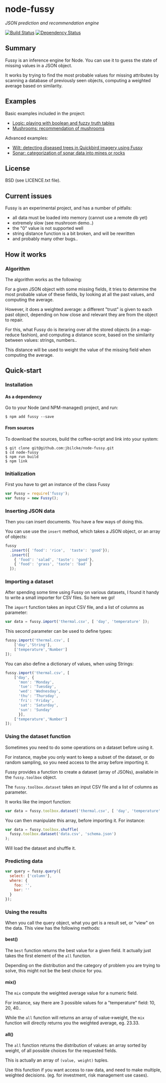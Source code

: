# node-fussy

*JSON prediction and recommendation engine*

[![Build Status](https://secure.travis-ci.org/jbilcke/node-fussy.png)](http://travis-ci.org/jbilcke/node-fussy)
[![Dependency Status](https://gemnasium.com/jbilcke/node-fussy.png)](https://gemnasium.com/jbilcke/node-fussy)

## Summary

Fussy is an inference engine for Node. You can use it to guess the state of missing values in a JSON object.

It works by trying to find the most probable values for missing attributes by scanning a database of previously seen objects, computing a weighted average based on similarity.


## Examples

Basic examples included in the project:

- [Logic: playing with boolean and fuzzy truth tables](https://github.com/jbilcke/node-fussy/blob/master/examples/logic)
- [Mushrooms: recommendation of mushrooms](https://github.com/jbilcke/node-fussy/blob/master/examples/mushrooms)

Advanced examples:

- [Wilt: detecting diseased trees in Quickbird imagery using Fussy](https://github.com/jbilcke/node-fussy-examples/blob/master/wilt)
- [Sonar: categorization of sonar data into mines or rocks](https://github.com/jbilcke/node-fussy-examples/blob/master/sonar)


## License

BSD (see LICENCE.txt file).

## Current issues

Fussy is an experimental project, and has a number of pitfalls:


 - all data must be loaded into memory (cannot use a remote db yet)
 - extremely slow (see mushroom demo..)
 - the "0" value is not supported well
 - string distance function is a bit broken, and will be rewritten
 - and probably many other bugs..


## How it works

### Algorithm

The algorithm works as the following:

For a given JSON object with some missing fields, it tries to determine the most probable value of these fields, by looking at all the past values, and computing the average.

However, it does a weighted average: a different "trust" is given to each past object, depending on how close and relevant they are from the object to repair.

For this, what Fussy do is iteraring over all the stored objects (in a map-reduce fashion), and computing a distance score, based on the similarity between values: strings, numbers..

This distance will be used to weight the value of the missing field when computing the average.



## Quick-start

### Installation

#### As a dependency

Go to your Node (and NPM-managed) project, and run:

    $ npm add fussy --save

#### From sources

To download the sources, build the coffee-script and link into your system:

    $ git clone git@github.com:jbilcke/node-fussy.git
    $ cd node-fussy
    $ npm run build
    $ npm link


### Initialization

First you have to get an instance of the class Fussy

```javascript
var Fussy = require('fussy');
var fussy = new Fussy();
```

### Inserting JSON data

Then you can insert documents. You have a few ways of doing this.

You can use use the `insert` method, which takes a JSON object, or an array of
objects:

```javascript
fussy
  .insert({ 'food': 'rice',  'taste': 'good'});
  .insert([
    { 'food': 'salad', 'taste': 'good'},
    { 'food': 'grass', 'taste': 'bad' }
  ]);

```

### Importing a dataset

After spending some time using Fussy on various datasets, I found it handy
to write a small importer for CSV files. So here we go!

The `import` function takes an input CSV file, and a list of columns as parameter:

```javascript
var data = fussy.import('thermal.csv', [ 'day', 'temperature' ]);
```

This second parameter can be used to define types:

```javascript
fussy.import('thermal.csv', [
    ['day','String'],
    ['temperature','Number']
]);
```

You can also define a dictionary of values, when using Strings:

```javascript
fussy.import('thermal.csv', [
    ['day', {
      'mon': 'Monday',
      'tue': 'Tuesday',
      'wed': 'Wednesday',
      'thu': 'Thursday',
      'fri': 'Friday',
      'sat': 'Saturday',
      'sun': 'Sunday'
      }],
    ['temperature','Number']
]);
```

### Using the dataset function

Sometimes you need to do some operations on a dataset before using it.

For instance, maybe you only want to keep a subset of the dataset, or do
random sampling, so you need access to the array before importing it.

Fussy provides a function to create a dataset (array of JSONs), available
in the `fussy.toolbox` object.

The `fussy.toolbox.dataset` takes an input CSV file and a list of columns as
parameter.

It works like the import function:

```javascript
var data = fussy.toolbox.dataset('thermal.csv', [ 'day', 'temperature' ]);
```

You can then manipulate this array, before importing it. For instance:

```javascript
var data = fussy.toolbox.shuffle(
  fussy.toolbox.dataset('data.csv', 'schema.json')
);
```

Will load the dataset and shuffle it.


### Predicting data


```javascript
var query = fussy.query({
  select: ['column'],
  where: {
    foo: '',
    bar: ''
  }
});
```

### Using the results

When you call the query object, what you get is a result set, or "view" on
the data. This view has the following methods:

#### best()

The `best` function returns the best value for a given field. It actually
just takes the first element of the `all` function.

Depending on the distribution and the category of problem you are trying to
solve, this might not be the best choice for you.

#### mix()

The `mix` compute the weighted average value for a numeric field.

For instance, say there are 3 possible values for a "temperature" field: 10, 20, 40..

While the `all` function will returns an array of value->weight, the `mix`
function will directly returns you the weighted average, eg. 23.33.

#### all()

The `all` function returns the distribution of values: an array sorted by weight,
of all possible choices for the requested fields.

This is actually an array of `(value, weight)` tuples.

Use this function if you want access to raw data, and need to make
multiple, weighted decisions. (eg. for investment, risk management use cases).
